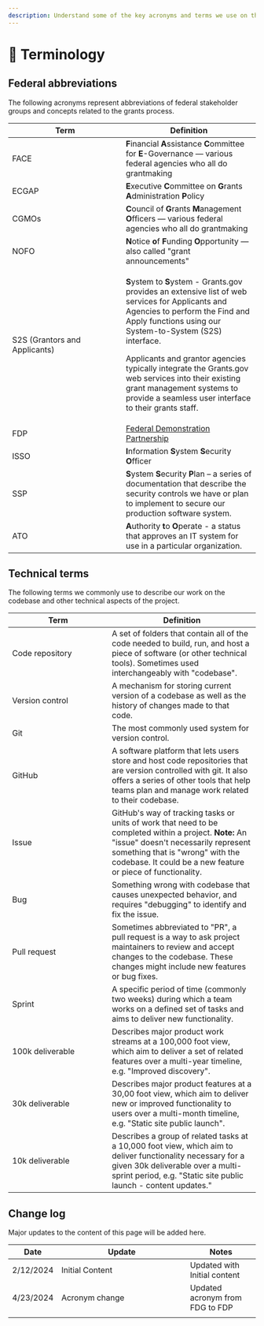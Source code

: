 ```yaml
---
description: Understand some of the key acronyms and terms we use on the project.
---
```


# 📖 Terminology

## Federal abbreviations

The following acronyms represent abbreviations of federal stakeholder groups and concepts related to the grants process.

<table><thead><tr><th width="215.5">Term</th><th>Definition</th></tr></thead><tbody><tr><td>FACE</td><td><strong>F</strong>inancial <strong>A</strong>ssistance <strong>C</strong>ommittee for <strong>E</strong>-Governance — various federal agencies who all do grantmaking</td></tr><tr><td>ECGAP</td><td><strong>E</strong>xecutive <strong>C</strong>ommittee on <strong>G</strong>rants <strong>A</strong>dministration <strong>P</strong>olicy</td></tr><tr><td>CGMOs</td><td><strong>C</strong>ouncil of <strong>G</strong>rants <strong>M</strong>anagement <strong>O</strong>fficers — various federal agencies who all do grantmaking</td></tr><tr><td>NOFO</td><td><strong>N</strong>otice <strong>o</strong>f <strong>F</strong>unding <strong>O</strong>pportunity — also called "grant announcements" </td></tr><tr><td>S2S (Grantors and Applicants)</td><td><p><strong>S</strong>ystem to <strong>S</strong>ystem - Grants.gov provides an extensive list of web services for Applicants and Agencies to perform the Find and Apply functions using our System-to-System (S2S) interface.</p><p></p><p>Applicants and grantor agencies typically integrate the Grants.gov web services into their existing grant management systems to provide a seamless user interface to their grants staff.</p></td></tr><tr><td>FDP</td><td><a href="https://www.nationalacademies.org/our-work/federal-demonstration-partnership#sectionContact">Federal Demonstration Partnership</a></td></tr><tr><td>ISSO</td><td><strong>I</strong>nformation <strong>S</strong>ystem <strong>S</strong>ecurity <strong>O</strong>fficer</td></tr><tr><td>SSP</td><td><strong>S</strong>ystem <strong>S</strong>ecurity <strong>P</strong>lan – a series of documentation that describe the security controls we have or plan to implement to secure our production software system.</td></tr><tr><td>ATO</td><td><strong>A</strong>uthority <strong>t</strong>o <strong>O</strong>perate - a status that approves an IT system for use in a particular organization.</td></tr></tbody></table>

## Technical terms

The following terms we commonly use to describe our work on the codebase and other technical aspects of the project.

<table><thead><tr><th width="187">Term</th><th>Definition</th></tr></thead><tbody><tr><td>Code repository</td><td>A set of folders that contain all of the code needed to build, run, and host a piece of software (or other technical tools). Sometimes used interchangeably with "codebase".</td></tr><tr><td>Version control</td><td>A mechanism for storing current version of a codebase as well as the history of changes made to that code.</td></tr><tr><td>Git</td><td>The most commonly used system for version control.</td></tr><tr><td>GitHub</td><td>A software platform that lets users store and host code repositories that are version controlled with git. It also offers a series of other tools that help teams plan and manage work related to their codebase.</td></tr><tr><td>Issue</td><td>GitHub's way of tracking tasks or units of work that need to be completed within a project. <strong>Note:</strong> An "issue" doesn't necessarily represent something that is "wrong" with the codebase. It could be a new feature or piece of functionality.</td></tr><tr><td>Bug</td><td>Something wrong with codebase that causes unexpected behavior, and requires "debugging" to identify and fix the issue.</td></tr><tr><td>Pull request</td><td>Sometimes abbreviated to "PR", a pull request is a way to ask project maintainers to review and accept changes to the codebase. These changes might include new features or bug fixes.</td></tr><tr><td>Sprint</td><td>A specific period of time (commonly two weeks) during which a team works on a defined set of tasks and aims to deliver new functionality.</td></tr><tr><td>100k deliverable</td><td>Describes major product work streams at a 100,000 foot view, which aim to deliver a set of related features over a multi-year timeline, e.g. "Improved discovery".</td></tr><tr><td>30k deliverable</td><td>Describes major product features at a 30,00 foot view, which aim to deliver new or improved functionality to users over a multi-month timeline, e.g. "Static site public launch".</td></tr><tr><td>10k deliverable</td><td>Describes a group of related tasks at a 10,000 foot view, which aim to deliver functionality necessary for a given 30k deliverable over a multi-sprint period, e.g. "Static site public launch - content updates."</td></tr></tbody></table>

## Change log

Major updates to the content of this page will be added here.

<table><thead><tr><th>Date</th><th width="246">Update</th><th>Notes</th></tr></thead><tbody><tr><td>2/12/2024</td><td>Initial Content</td><td>Updated with Initial content</td></tr><tr><td>4/23/2024</td><td>Acronym change</td><td>Updated acronym from FDG to FDP</td></tr><tr><td></td><td></td><td></td></tr></tbody></table>
